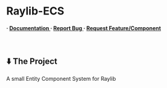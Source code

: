 # Raylib-ECS<h4> <span> · </span> <a href="https://github.com/UmgefallenesGlas/Raylib-ECS/blob/master/DOCS.md"> Documentation </a> <span> · </span> <a href="https://github.com/UmgefallenesGlas/Raylib-ECS/issues"> Report Bug </a> <span> · </span> <a href="https://github.com/UmgefallenesGlas/Raylib-ECS/issues"> Request Feature/Component </a> </h4>
<br>

## ⬇️ The Project
A small Entity Component System for Raylib
